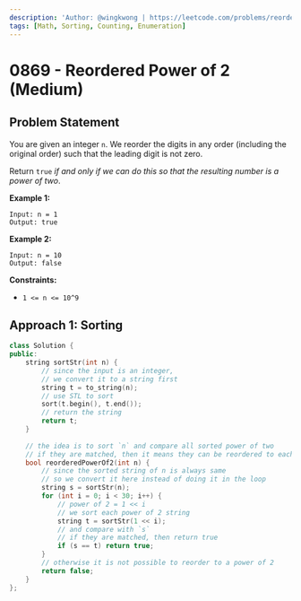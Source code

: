 ```yaml
---
description: 'Author: @wingkwong | https://leetcode.com/problems/reordered-power-of-2/'
tags: [Math, Sorting, Counting, Enumeration]
---
```


# 0869 - Reordered Power of 2 (Medium) 

## Problem Statement

You are given an integer `n`. We reorder the digits in any order (including the original order) such that the leading digit is not zero.

Return `true` *if and only if we can do this so that the resulting number is a power of two*.

**Example 1:**

```
Input: n = 1
Output: true
```

**Example 2:**

```
Input: n = 10
Output: false
```

**Constraints:**

- `1 <= n <= 10^9`

## Approach 1: Sorting

<SolutionAuthor name="@wingkwong"/>

```cpp
class Solution {
public:
    string sortStr(int n) {
        // since the input is an integer,
        // we convert it to a string first
        string t = to_string(n);
        // use STL to sort
        sort(t.begin(), t.end());
        // return the string
        return t;
    }
    
    // the idea is to sort `n` and compare all sorted power of two
    // if they are matched, then it means they can be reordered to each other
    bool reorderedPowerOf2(int n) {
        // since the sorted string of n is always same
        // so we convert it here instead of doing it in the loop
        string s = sortStr(n);
        for (int i = 0; i < 30; i++) {
            // power of 2 = 1 << i
            // we sort each power of 2 string
            string t = sortStr(1 << i);
            // and compare with `s`
            // if they are matched, then return true
            if (s == t) return true;
        }
        // otherwise it is not possible to reorder to a power of 2
        return false;
    }
};
```
